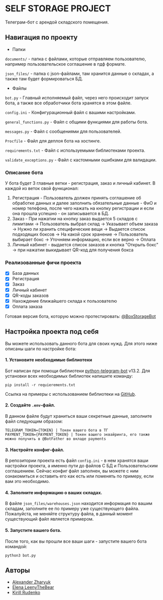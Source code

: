 # SELF STORAGE PROJECT

Телеграм-бот с арендой складского помещения.


## Навигация по проекту
* Папки

`documents/` - папка с файлами, которые отправляем пользователю, например пользовательское соглашение в пдф формате.

`json_files/` - папка с json-файлами, там хранится данные о складах, а также там будет формироваться БД.

* Файлы

`bot.py` - Главный исполняемый файл, через него происходит запуск бота, а также все обработчики бота хранятся в этом файле.

`config.ini` - Конфигурационный файл с вашими настройками.

`general_functions.py` - Файл с общими функциями для работы бота.

`messages.py` - Файл с сообщениями для пользователей.

`Procfile` - Файл для деплоя бота на хостинге.

`requirements.txt` - Файл с используемыми библиотеками проекта.

`validate_exceptions.py` - Файл с кастомными ошибками для валидации.

### Описание бота

У бота будет 3 главные ветки - регистрация, заказ и личный кабинет. В каждой из веток свой функционал:

1. Регистрация - Пользователь должен принять соглашение об обработке данных и далее заполнить обязательные данные - 
ФиО и номер телефона, после чего нажать на кнопку регистрации и если она прошла успешно - он записывается в БД.
2. Заказ - При нажатии на кнопку заказ выдается 5 складов с лимитами -> Пользователь выбрал склад -> 
Указывает объем заказа -> Нужно ли хранить специфические вещи -> Выдается список подходящих боксов ->
На какой срок хранение -> Пользователь выбирает бокс -> Уточняем информацию, если все верно -> Оплата
3. Личный кабинет - выдается список заказов и кнопка "Открыть бокс" -> при нажатии выкидывает QR-код для получения бокса

### Реализованные фичи проекта

- [x] База данных
- [x] Регистрация
- [x] Заказ
- [x] Личный кабинет
- [x] QR-коды заказов
- [x] Нахождение ближайшего склада к пользователю
- [x] Оплата заказа

Готовая версия бота, которую можно протестировать: [@BoxStorageBot](https://t.me/BoxStorageBot)

## Настройка проекта под себя
Вы можете использовать данного бота для своих нужд. Для этого ниже описаны
шаги по настройке бота:


#### 1. Установите необходимые библиотеки

Бот написан при помощи библиотеки [python-telegram-bot](https://pypi.org/project/python-telegram-bot/) v13.2. Для установки
всех необходимых библиотек напишите команду:
``` 
pip install -r requierements.txt
```

Ссылка на примеры с использованием библиотеки на [GitHub](https://github.com/python-telegram-bot/python-telegram-bot/tree/v13.x).

#### 2. Создайте `.env`-файл.
В данном файле будут храниться ваши секретные данные, заполните файл следующим образом:

```
TELEGRAM_TOKEN={TOKEN} | Токен вашего бота в ТГ
PAYMENT_TOKEN={PAYMENT_TOKEN} | Токен вашего эквайринга, его также можно получить в @BotFather во вкладе payments
```

#### 3. Настройте конфиг-файл.
В репозитории проекта есть файл `config.ini` - в нем хранятся ваши настройки проекта, а именно пути до файлов С БД и Пользовательским соглашением.
Сейчас конфиг файл заполнен, вы можете с ним ознакомиться и оставить его как есть или поменять по примеру, если вам это необходимо.

#### 4. Заполните информацию о ваших складах.
В файле `json_files/warehouses.json` находится информация по вашим складам, заполните ее по примеру уже существующего файла.
Пожалуйста, не меняйте структуру файла, в данный момент существующий файл является примером.

#### 5. Запустите вашего бота.
После того, как вы прошли все ваши шаги - запустите вашего бота командой:

```
python3 bot.py
```

## Авторы
* [Alexander Zharyuk](https://github.com/AlexanderZharyuk/)
* [Elena LeenyTheBear](https://github.com/leenythebear)
* [Kirill Rudenko](https://github.com/rudenko-ks)